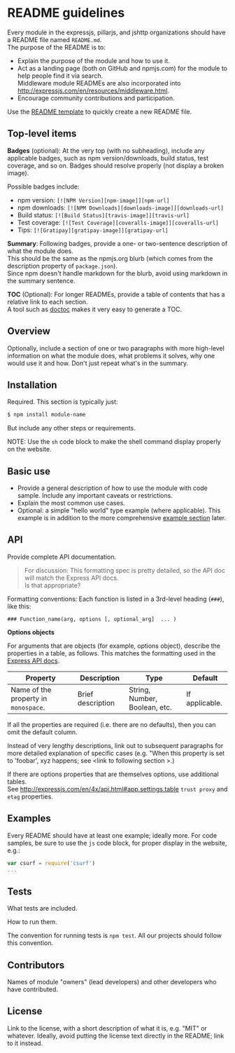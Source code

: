 # README guidelines

Every module in the expressjs, pillarjs, and jshttp organizations should have a README file named `README.md`.  
The purpose of the README is to:

- Explain the purpose of the module and how to use it.
- Act as a landing page (both on GitHub and npmjs.com) for the module to help people find it via search.  
Middleware module READMEs are also incorporated into http://expressjs.com/en/resources/middleware.html.
- Encourage community contributions and participation.

Use the [README template](https://github.com/expressjs/express/wiki/README-template) to quickly create a new README file.

## Top-level items

**Badges** (optional): At the very top (with no subheading), include any applicable badges, such as npm version/downloads, 
build status, test coverage, and so on. Badges should resolve properly (not display a broken image).

Possible badges include:
- npm version: `[![NPM Version][npm-image]][npm-url]`
- npm downloads: `[![NPM Downloads][downloads-image]][downloads-url]`
- Build status: `[![Build Status][travis-image]][travis-url]`
- Test coverage: `[![Test Coverage][coveralls-image]][coveralls-url]`
- Tips: `[![Gratipay][gratipay-image]][gratipay-url]`

**Summary**: Following badges, provide a one- or two-sentence description of what the module does.  
This should be the same as the npmjs.org blurb (which comes from the description property of `package.json`).  
Since npm doesn't handle markdown for the blurb, avoid using markdown in the summary sentence.

**TOC** (Optional): For longer READMEs, provide a table of contents that has a relative link to each section.  
A tool such as [doctoc](https://www.npmjs.com/package/doctoc) makes it very easy to generate a TOC.

## Overview

Optionally, include a section of one or two paragraphs with more high-level information on what the module does, 
what problems it solves, why one would use it and how.  Don't just repeat what's in the summary.

## Installation

Required.  This section is typically just:

```sh
$ npm install module-name
```

But include any other steps or requirements. 

NOTE: Use the `sh` code block to make the shell command display properly on the website. 
 
## Basic use

- Provide a general description of how to use the module with code sample.  Include any important caveats or restrictions.
- Explain the most common use cases.
- Optional: a simple "hello world" type example (where applicable).  This example is in addition to the more comprehensive 
[example section](#examples) later.

## API 

Provide complete API documentation.  

> For discussion: This formatting spec is pretty detailed, so the API doc will match the Express API docs.  
Is that appropriate?

Formatting conventions:  Each function is listed in a 3rd-level heading (`###`), like this:

```
### Function_name(arg, options [, optional_arg]  ... )
```

**Options objects**

For arguments that are objects (for example, options object), describe the properties in a table, as follows.
This matches the formatting used in the [Express API docs](http://expressjs.com/en/4x/api.html).

|Property | Description | Type | Default|
|----------|-----------|------------|-------------|
|Name of the property in `monospace`. | Brief description | String, Number, Boolean, etc. | If applicable.|

If all the properties are required (i.e. there are no defaults), then you can omit the default column.

Instead of very lengthy descriptions, link out to subsequent paragraphs for more detailed explanation of specific cases 
(e.g. "When this property is set to 'foobar', xyz happens; see &lt;link to following section &gt;.)

If there are options properties that are themselves options, use additional tables.  
See http://expressjs.com/en/4x/api.html#app.settings.table `trust proxy` and `etag` properties.

## Examples

Every README should have at least one example; ideally more.  For code samples, be sure to use the `js` code block, 
for proper display in the website, e.g.: 

```js
var csurf = require('csurf')
...
```

## Tests

What tests are included.

How to run them. 

The convention for running tests is `npm test`.  All our projects should follow this convention.

## Contributors

Names of module "owners" (lead developers) and other developers who have contributed.

## License

Link to the license, with a short description of what it is, e.g. "MIT" or whatever.  Ideally, avoid putting the license 
text directly in the README; link to it instead.
